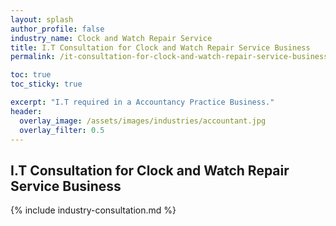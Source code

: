```yaml
---
layout: splash 
author_profile: false 
industry_name: Clock and Watch Repair Service
title: I.T Consultation for Clock and Watch Repair Service Business
permalink: /it-consultation-for-clock-and-watch-repair-service-business

toc: true
toc_sticky: true

excerpt: "I.T required in a Accountancy Practice Business."
header:
  overlay_image: /assets/images/industries/accountant.jpg
  overlay_filter: 0.5 
---
```


## I.T Consultation for Clock and Watch Repair Service Business

{% include industry-consultation.md %}
